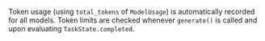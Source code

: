 Token usage (using `total_tokens` of `ModelUsage`) is automatically recorded for all models. Token limits are checked whenever `generate()` is called and upon evaluating `TaskState.completed`.
